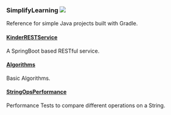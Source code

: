 ### SimplifyLearning ![](https://travis-ci.org/sachinlala/SimplifyLearning.svg) 
Reference for simple Java projects built with Gradle.

#### [KinderRESTService](KinderRESTService)
A SpringBoot based RESTful service.

#### [Algorithms](Algorithms)
Basic Algorithms.

#### [StringOpsPerformance](StringOpsPerformance)
Performance Tests to compare different operations on a String.
